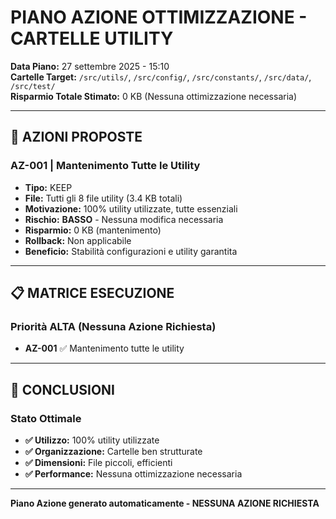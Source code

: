 # PIANO AZIONE OTTIMIZZAZIONE - CARTELLE UTILITY

**Data Piano:** 27 settembre 2025 - 15:10  
**Cartelle Target:** `/src/utils/`, `/src/config/`, `/src/constants/`, `/src/data/`, `/src/test/`  
**Risparmio Totale Stimato:** 0 KB (Nessuna ottimizzazione necessaria)

---

## 🎯 AZIONI PROPOSTE

### **AZ-001** | Mantenimento Tutte le Utility
- **Tipo:** KEEP
- **File:** Tutti gli 8 file utility (3.4 KB totali)
- **Motivazione:** 100% utility utilizzate, tutte essenziali
- **Rischio:** **BASSO** - Nessuna modifica necessaria
- **Risparmio:** 0 KB (mantenimento)
- **Rollback:** Non applicabile
- **Beneficio:** Stabilità configurazioni e utility garantita

---

## 📋 MATRICE ESECUZIONE

### Priorità ALTA (Nessuna Azione Richiesta)
- **AZ-001** ✅ Mantenimento tutte le utility

---

## 🎯 CONCLUSIONI

### Stato Ottimale
- **✅ Utilizzo:** 100% utility utilizzate
- **✅ Organizzazione:** Cartelle ben strutturate
- **✅ Dimensioni:** File piccoli, efficienti
- **✅ Performance:** Nessuna ottimizzazione necessaria

---

**Piano Azione generato automaticamente - NESSUNA AZIONE RICHIESTA**
